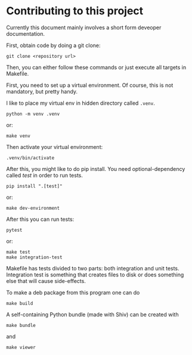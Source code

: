 # Contributing to this project

Currently this document mainly involves a short form deveoper documentation.

First, obtain code by doing a git clone:

    git clone <repository url>

Then, you can either follow these commands or just execute all targets in Makefile.

First, you need to set up a virtual environment. Of course, this is not mandatory, but pretty handy.

I like to place my virtual env in hidden directory called `.venv`.

    python -m venv .venv

or:

    make venv

Then activate your virtual environment:

    .venv/bin/activate

After this, you might like to do pip install. You need optional-dependency called *test* in order to run tests.

    pip install ".[test]"

or:

    make dev-environment

After this you can run tests:

    pytest

or:

    make test
    make integration-test

Makefile has tests divided to two parts: both integration and unit tests. Integration test is something that creates files to disk or does something else that will cause side-effects.

To make a deb package from this program one can do

    make build

A self-containing Python bundle (made with Shiv) can be created with

    make bundle

and

    make viewer
